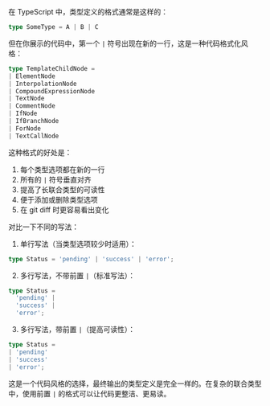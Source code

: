 在 TypeScript 中，类型定义的格式通常是这样的：
```typescript
type SomeType = A | B | C
```

但在你展示的代码中，第一个 `|` 符号出现在新的一行，这是一种代码格式化风格：
```typescript
type TemplateChildNode =
| ElementNode
| InterpolationNode
| CompoundExpressionNode
| TextNode
| CommentNode
| IfNode
| IfBranchNode
| ForNode
| TextCallNode
```

这种格式的好处是：
1. 每个类型选项都在新的一行
2. 所有的 `|` 符号垂直对齐
3. 提高了长联合类型的可读性
4. 便于添加或删除类型选项
5. 在 git diff 时更容易看出变化

对比一下不同的写法：

1. 单行写法（当类型选项较少时适用）：
```typescript
type Status = 'pending' | 'success' | 'error';
```

2. 多行写法，不带前置 `|`（标准写法）：
```typescript
type Status = 
  'pending' |
  'success' |
  'error';
```

3. 多行写法，带前置 `|`（提高可读性）：
```typescript
type Status =
| 'pending'
| 'success'
| 'error';
```

这是一个代码风格的选择，最终输出的类型定义是完全一样的。在复杂的联合类型中，使用前置 `|` 的格式可以让代码更整洁、更易读。
